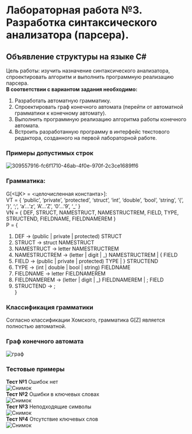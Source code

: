 # Лабораторная работа №3. Разработка синтаксического анализатора (парсера).
## Объявление структуры на языке С#
Цель работы: изучить назначение синтаксического анализатора, спроектировать алгоритм и выполнить программную реализацию парсера. \
**В соответствии с вариантом задания необходимо:**
1. Разработать автоматную грамматику.
2. Спроектировать граф конечного автомата (перейти от автоматной грамматики к конечному автомату).
3. Выполнить программную реализацию алгоритма работы конечного автомата.
4. Встроить разработанную программу в интерфейс текстового редактора, созданного на первой лабораторной работе.
### Примеры допустимых строк
![309557916-fc6f1710-46ab-4f0e-970f-2c3ce1689ff6](https://github.com/more1oleva/lab3tfiyak/assets/118746926/e8c59611-3ea1-4764-9bf1-0ee1f1c37ea4)

### Грамматика:
G[<ЦК> = <целочисленная константа>]: \
VT = { ‘public’, ‘private’, ‘protected’, ‘struct’, ‘int’, ‘double’, ‘bool’, ‘string’, ‘{’, ‘}’, ‘;’, ‘a’…’z’, ‘A’…’Z’, ‘0’…’9’, ‘_’ } \
VN = { DEF, STRUCT, NAMESTRUCT, NAMESTRUCTREM, FIELD, TYPE, STRUCTEND, FIELDNAME, FIELDNAMEREM } \
P = { 
1. DEF -> (public | private | protected) STRUCT
2. STRUCT -> struct NAMESTRUCT
3. NAMESTRUCT -> letter NAMESTRUCTREM
4. NAMESTRUCTREM -> (letter | digit | _) NAMESTRUCTREM | { FIELD
5. FIELD -> (public | private | protected) TYPE | } STRUCTEND
6. TYPE -> (int | double | bool | string) FIELDNAME
7. FIELDNAME -> letter FIELDNAMEREM
8. FIELDNAMEREM -> (letter | digit | _) FIELDNAMEREM | ; FIELD
9. STRUCTEND -> ; \
}
### Классификация грамматики
Согласно классификации Хомского, грамматика G[Z] является полностью автоматной.
### Граф конечного автомата
![граф](https://github.com/more1oleva/lab3tfiyak/assets/118746926/192cb7aa-0e21-443f-96c0-a337ec5fb5e1)


### Тестовые примеры
**Тест №1** Ошибок нет \
![Снимок](https://github.com/more1oleva/lab3tfiyak/assets/118746926/39fc2cc1-938f-4d46-af6f-9c0286dd16cb) \
**Тест №2** Ошибки в ключевых словах \
![Снимок](https://github.com/more1oleva/lab3tfiyak/assets/118746926/fd8d4893-1103-4789-8ebe-f74b052286fd) \
**Тест №3** Неподходящие символы \
![Снимок](https://github.com/more1oleva/lab3tfiyak/assets/118746926/9484ec2d-6aa5-4ab0-a1db-c30d26cbfdc3) \
**Тест №4** Отсутствие ключевых слов \
![Снимок](https://github.com/more1oleva/lab3tfiyak/assets/118746926/066972c1-d36f-4d7c-b6d2-c929fb2cb9bf)



